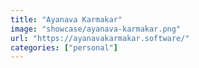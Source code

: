 ```yaml
---
title: "Ayanava Karmakar"
image: "showcase/ayanava-karmakar.png"
url: "https://ayanavakarmakar.software/"
categories: ["personal"]
---
```

